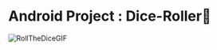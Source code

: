 # Android Project : Dice-Roller🎲
![RollTheDiceGIF](https://user-images.githubusercontent.com/83354680/175773027-a700a010-f11a-4e3e-9b40-4bbb05d00858.gif)


